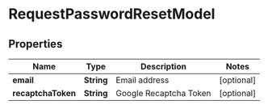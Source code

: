 
# RequestPasswordResetModel

## Properties
Name | Type | Description | Notes
------------ | ------------- | ------------- | -------------
**email** | **String** | Email address |  [optional]
**recaptchaToken** | **String** | Google Recaptcha Token |  [optional]



